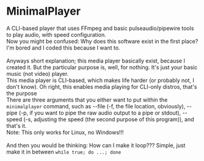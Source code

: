 # MinimalPlayer
A CLI-based player that uses FFmpeg and basic pulseaudio/pipewire tools to play audio, with speed configuration.
<br>Now you might be confused: Why does this software exist in the first place?
<br>I'm bored and I coded this because I want to.
<br>
<br>Anyways short explanation; this media player basically exist, because I created it. But the particular purpose is, well, for nothing. It's just your basic music (not video) player.
<br>This media player is CLI-based, which makes life harder (or probably not, I don't know). Oh right, this enables media playing for CLI-only distros, that's the purpose
<br>There are three arguments that you either want to put within the `minimalplayer` command, such as --file (-f, the file location, obviously), --pipe (-p, if you want to pipe the raw audio output to a pipe or stdout), --speed (-s, adjusting the speed (the second purpose of this program)), and that's it.
<br>Note: This only works for Linux, no Windows!!!
<br>
<br>And then you would be thinking: How can I make it loop??? Simple, just make it in between `while true; do ...; done`
